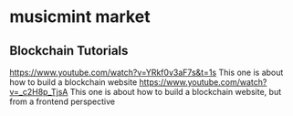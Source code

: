 # musicmint market

## Blockchain Tutorials
https://www.youtube.com/watch?v=YRkf0v3aF7s&t=1s
  This one is about how to build a blockchain website
https://www.youtube.com/watch?v=_c2H8p_TjsA 
  This one is about how to build a blockchain website, but from a frontend perspective
